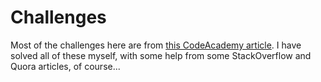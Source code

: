 # Challenges

Most of the challenges here are from [this CodeAcademy article](https://www.codecademy.com/resources/blog/java-code-challenges-for-beginners/).
I have solved all of these myself, with some help from some StackOverflow and Quora articles, of course...
